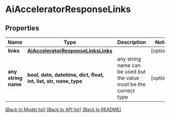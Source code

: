 # AiAcceleratorResponseLinks


## Properties
Name | Type | Description | Notes
------------ | ------------- | ------------- | -------------
**links** | [**AiAcceleratorResponseLinksLinks**](AiAcceleratorResponseLinksLinks.md) |  | [optional] 
**any string name** | **bool, date, datetime, dict, float, int, list, str, none_type** | any string name can be used but the value must be the correct type | [optional]

[[Back to Model list]](../README.md#documentation-for-models) [[Back to API list]](../README.md#documentation-for-api-endpoints) [[Back to README]](../README.md)


